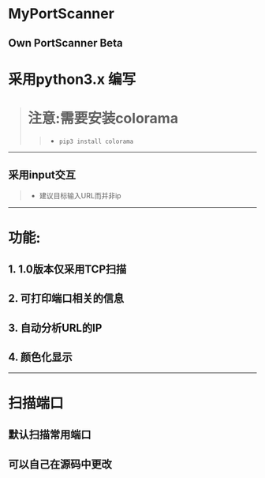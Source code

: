 # MyPortScanner
Own PortScanner Beta
---
# 采用python3.x 编写
> # 注意:需要安装colorama
>>- `pip3 install colorama`
---
## 采用input交互
>- 建议目标输入URL而并非ip
---
# 功能:
## 1. 1.0版本仅采用TCP扫描
## 2. 可打印端口相关的信息
## 3. 自动分析URL的IP
## 4. 颜色化显示
---
# 扫描端口
## 默认扫描常用端口
## 可以自己在源码中更改
